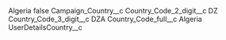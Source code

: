 <?xml version="1.0" encoding="UTF-8"?>
<CustomMetadata xmlns="http://soap.sforce.com/2006/04/metadata" xmlns:xsi="http://www.w3.org/2001/XMLSchema-instance" xmlns:xsd="http://www.w3.org/2001/XMLSchema">
    <label>Algeria</label>
    <protected>false</protected>
    <values>
        <field>Campaign_Country__c</field>
        <value xsi:nil="true"/>
    </values>
    <values>
        <field>Country_Code_2_digit__c</field>
        <value xsi:type="xsd:string">DZ</value>
    </values>
    <values>
        <field>Country_Code_3_digit__c</field>
        <value xsi:type="xsd:string">DZA</value>
    </values>
    <values>
        <field>Country_Code_full__c</field>
        <value xsi:type="xsd:string">Algeria</value>
    </values>
    <values>
        <field>UserDetailsCountry__c</field>
        <value xsi:nil="true"/>
    </values>
</CustomMetadata>
